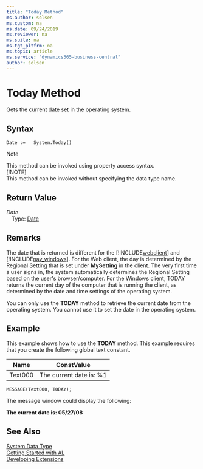 ```yaml
---
title: "Today Method"
ms.author: solsen
ms.custom: na
ms.date: 09/24/2019
ms.reviewer: na
ms.suite: na
ms.tgt_pltfrm: na
ms.topic: article
ms.service: "dynamics365-business-central"
author: solsen
---
```

[//]: # (START>DO_NOT_EDIT)
[//]: # (IMPORTANT:Do not edit any of the content between here and the END>DO_NOT_EDIT.)
[//]: # (Any modifications should be made in the .xml files in the ModernDev repo.)
# Today Method
Gets the current date set in the operating system.


## Syntax
```
Date :=   System.Today()
```
> [!NOTE]  
> This method can be invoked using property access syntax.  
> [!NOTE]  
> This method can be invoked without specifying the data type name.  


## Return Value
*Date*  
&emsp;Type: [Date](../date/date-data-type.md)  
  


[//]: # (IMPORTANT: END>DO_NOT_EDIT)

## Remarks  

The date that is returned is different for the [!INCLUDE[webclient](../../includes/webclient.md)] and [!INCLUDE[nav_windows](../../includes/nav_windows_md.md)]. For the Web client, the day is determined by the Regional Setting that is set under **MySetting** in the client. The very first time a user signs in, the system automatically determines the Regional Setting based on the user's browser/computer. For the Windows client, TODAY returns the current day of the computer that is running the client, as determined by the date and time settings of the operating system.

You can only use the **TODAY** method to retrieve the current date from the operating system. You cannot use it to set the date in the operating system.  
  
## Example  
 This example shows how to use the **TODAY** method. This example requires that you create the following global text constant.  
  
|Name|ConstValue|  
|----------|----------------|  
|Text000|The current date is: %1|  
  
```  
MESSAGE(Text000, TODAY);  
```  
  
 The message window could display the following:  
  
 **The current date is: 05/27/08**  
  

## See Also
[System Data Type](system-data-type.md)  
[Getting Started with AL](../../devenv-get-started.md)  
[Developing Extensions](../../devenv-dev-overview.md)